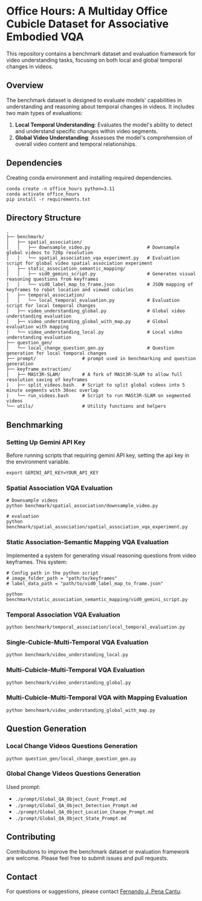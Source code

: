 # Office Hours: A Multiday Office Cubicle Dataset for Associative Embodied VQA
This repository contains a benchmark dataset and evaluation framework for video understanding tasks, focusing on both local and global temporal changes in videos.

## Overview
The benchmark dataset is designed to evaluate models' capabilities in understanding and reasoning about temporal changes in videos. It includes two main types of evaluations:

1. **Local Temporal Understanding**: Evaluates the model's ability to detect and understand specific changes within video segments.
2. **Global Video Understanding**: Assesses the model's comprehension of overall video content and temporal relationships.


## Dependencies
Creating conda environment and installing required dependencies.
```shell
conda create -n office_hours python=3.11
conda activate office_hours
pip install -r requirements.txt
```

## Directory Structure
```
.
├── benchmark/
│   ├── spatial_association/
│   │   ├── downsample_video.py                     # Downsample global videos to 720p resolution
│   │   └── spatial_association_vqa_experiment.py   # Evaluation script for global video spatial association experiment
│   ├── static_association_semantic_mapping/
│   │   ├── vid0_gemini_script.py                   # Generates visual reasoning questions from keyframes
│   │   └── vid0_label_map_to_frame.json            # JSON mapping of keyframes to robot location and viewed cubicles
│   ├── temporal_association/
│   │   └── local_temporal_evaluation.py            # Evaluation script for local temporal changes
│   ├── video_understanding_global.py               # Global video understanding evaluation
│   ├── video_understanding_global_with_map.py      # Global evaluation with mapping
│   └── video_understanding_local.py                # Local video understanding evaluation
├── question_gen/
│   └── local_change_question_gen.py                # Question generation for local temporal changes
├── prompt/                 # prompt used in benchmarking and question generation
├── keyframe_extraction/
|   ├── MASt3R-SLAM/        # A fork of MASt3R-SLAM to allow full resolution saving of keyframes
|   ├── split_videos.bash   # Script to split global videos into 5 minute segments with 30sec overlap
|   └── run_videos.bash     # Script to run MASt3R-SLAM on segmented videos
└── utils/                  # Utility functions and helpers
```

## Benchmarking

### Setting Up Gemini API Key
Before running scripts that requiring gemini API key, setting the api key in the environment variable.
```shell
export GEMINI_API_KEY=YOUR_API_KEY
```

### Spatial Association VQA Evaluation
```shell
# Downsample videos
python benchmark/spatial_association/downsample_video.py

# evaluation
python benchmark/spatial_association/spatial_association_vqa_experiment.py
```

### Static Association-Semantic Mapping VQA Evaluation
Implemented a system for generating visual reasoning questions from video keyframes. This system:
```shell
# Config path in the python script
# image_folder_path = "path/to/keyframes"
# label_data_path = "path/to/vid0_label_map_to_frame.json"

python benchmark/static_association_semantic_mapping/vid0_gemini_script.py
```

### Temporal Association VQA Evaluation
```shell
python benchmark/temporal_association/local_temporal_evaluation.py
```

### Single-Cubicle-Multi-Temporal VQA Evaluation
```shell
python benchmark/video_understanding_local.py
```

### Multi-Cubicle-Multi-Temporal VQA Evaluation
```shell
python benchmark/video_understanding_global.py
```

### Multi-Cubicle-Multi-Temporal VQA with Mapping Evaluation
```shell
python benchmark/video_understanding_global_with_map.py
```

## Question Generation

### Local Change Videos Questions Generation
```shell
python question_gen/local_change_question_gen.py
```

### Global Change Videos Questions Generation
Used prompt:
- `./prompt/Global_QA_Object_Count_Prompt.md`
- `./prompt/Global_QA_Object_Detection_Prompt.md`
- `./prompt/Global_QA_Object_Location_Change_Prompt.md`
- `./prompt/Global_QA_Object_State_Prompt.md`

## Contributing
Contributions to improve the benchmark dataset or evaluation framework are welcome. Please feel free to submit issues and pull requests.

## Contact
For questions or suggestions, please contact [Fernando J. Pena Cantu](mailto:fjpenaca@uwaterloo.ca).
